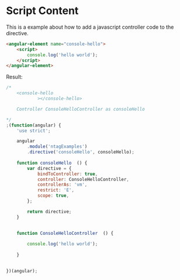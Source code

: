 Script Content
==============

This is a example about how to add a javascript controller code to the directive.



```html
<angular-element name="console-hello">
    <script>
        console.log('hello world');
    </script>
</angular-element>
```

Result:

```javascript
/*
	<console-hello
			></console-hello>

	Controller ConsoleHelloController as consoleHello

*/
;(function(angular) {
	'use strict';

	angular
		.module('ntagExamples')
		.directive('consoleHello', consoleHello);
	
	function consoleHello  () {
		var directive = {
			bindToController: true,
			controller: ConsoleHelloController,
			controllerAs: 'vm',
			restrict: 'E',
			scope: true,
		};

		return directive;
	}

	
	function ConsoleHelloController  () {
		
        console.log('hello world');
    
	}
	

})(angular);
```
